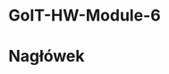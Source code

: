 # GoIT-HW-Module-6
<!DOCTYPE html>
<html lang="en">

<head>
  <meta charset="UTF-8" />
  <title>JavaScript is fun!</title>
  <link rel="stylesheet" href="style.css">

  <script src="script.js"></script>

</head>

<body>
  <h1 id="id01">Nagłówek</h1>
</body>

</html>